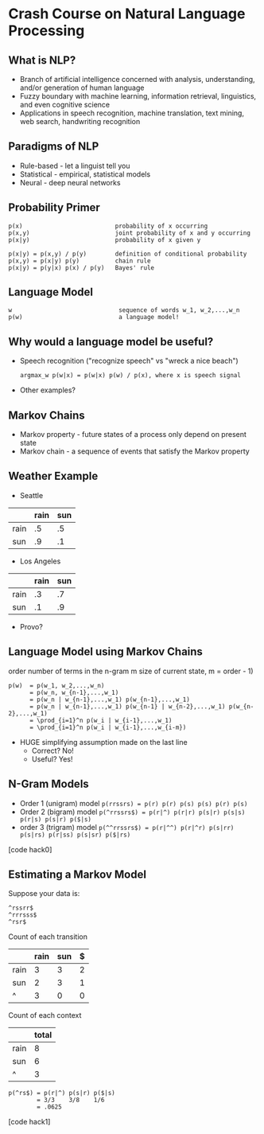 # Crash Course on Natural Language Processing

## What is NLP?

* Branch of artificial intelligence concerned with analysis, understanding, and/or generation of human language
* Fuzzy boundary with machine learning, information retrieval, linguistics, and even cognitive science
* Applications in speech recognition, machine translation, text mining, web search, handwriting recognition

## Paradigms of NLP

* Rule-based  - let a linguist tell you
* Statistical - empirical, statistical models
* Neural      - deep neural networks

## Probability Primer
```
p(x)                          probability of x occurring
p(x,y)                        joint probability of x and y occurring
p(x|y)                        probability of x given y

p(x|y) = p(x,y) / p(y)        definition of conditional probability
p(x,y) = p(x|y) p(y)          chain rule
p(x|y) = p(y|x) p(x) / p(y)   Bayes' rule
```

## Language Model
```
w                              sequence of words w_1, w_2,...,w_n
p(w)                           a language model!
```

## Why would a language model be useful?
* Speech recognition ("recognize speech" vs "wreck a nice beach")

  `argmax_w p(w|x) = p(w|x) p(w) / p(x), where x is speech signal`

* Other examples?

## Markov Chains

* Markov property - future states of a process only depend on present state
* Markov chain - a sequence of events that satisfy the Markov property

## Weather Example

* Seattle

|      | rain | sun |
| ---- | ---- | --- |
| rain | .5   | .5  |
| sun  | .9   | .1  |

* Los Angeles

|      | rain | sun |
| ---- | ---- | --- |
| rain | .3   | .7  |
| sun  | .1   | .9  |

* Provo?

## Language Model using Markov Chains
order     number of terms in the n-gram
m         size of current state, m = order - 1)
```
p(w)  = p(w_1, w_2,...,w_n)
      = p(w_n, w_{n-1},...,w_1)
      = p(w_n | w_{n-1},...,w_1) p(w_{n-1},...,w_1)
      = p(w_n | w_{n-1},...,w_1) p(w_{n-1} | w_{n-2},...,w_1) p(w_{n-2},...,w_1)
      = \prod_{i=1}^n p(w_i | w_{i-1},...,w_1)
      = \prod_{i=1}^n p(w_i | w_{i-1},...,w_{i-m})
```
* HUGE simplifying assumption made on the last line
  * Correct? No!
  * Useful? Yes!

## N-Gram Models
* Order 1 (unigram) model
`p(rrssrs) = p(r) p(r) p(s) p(s) p(r) p(s)`
* Order 2 (bigram) model
`p(^rrssrs$) = p(r|^) p(r|r) p(s|r) p(s|s) p(r|s) p(s|r) p($|s)`
* order 3 (trigram) model
`p(^^rrssrs$) = p(r|^^) p(r|^r) p(s|rr) p(s|rs) p(r|ss) p(s|sr) p($|rs)`

[code hack0]

## Estimating a Markov Model

Suppose your data is:
```
^rssrr$
^rrrsss$
^rsr$
```

Count of each transition

|      | rain | sun | $ |
| ---- | ---- | --- | - |
| rain | 3    | 3   | 2 |
| sun  | 2    | 3   | 1 |
| ^    | 3    | 0   | 0 |

Count of each context

|      | total |
| ---- | ----- |
| rain | 8     |
| sun  | 6     |
| ^    | 3     |

```
p(^rs$) = p(r|^) p(s|r) p($|s)
        = 3/3    3/8    1/6
        = .0625
```

[code hack1]
